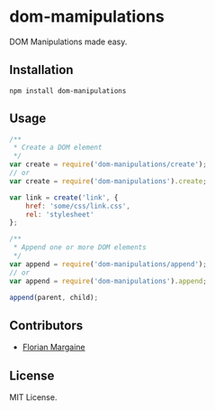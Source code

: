 dom-mamipulations
===

DOM Manipulations made easy.

Installation
---

    npm install dom-manipulations

Usage
---

```javascript
/**
 * Create a DOM element
 */
var create = require('dom-manipulations/create');
// or
var create = require('dom-manipulations').create;

var link = create('link', {
    href: 'some/css/link.css',
    rel: 'stylesheet'
};

/**
 * Append one or more DOM elements
 */
var append = require('dom-manipulations/append');
// or
var append = require('dom-manipulations').append;

append(parent, child);
```

Contributors
---

- [Florian Margaine](http://margaine.com)

License
---

MIT License.
